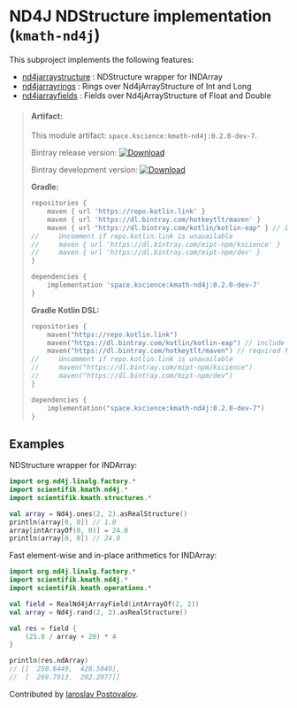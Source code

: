 # ND4J NDStructure implementation (`kmath-nd4j`)

This subproject implements the following features:

 - [nd4jarraystructure](src/commonMain/kotlin/kscience/kmath/operations/Algebra.kt) : NDStructure wrapper for INDArray
 - [nd4jarrayrings](src/commonMain/kotlin/kscience/kmath/structures/NDStructure.kt) : Rings over Nd4jArrayStructure of Int and Long
 - [nd4jarrayfields](src/commonMain/kotlin/kscience/kmath/structures/Buffers.kt) : Fields over Nd4jArrayStructure of Float and Double


> #### Artifact:
>
> This module artifact: `space.kscience:kmath-nd4j:0.2.0-dev-7`.
>
> Bintray release version:        [ ![Download](https://api.bintray.com/packages/mipt-npm/kscience/kmath-nd4j/images/download.svg) ](https://bintray.com/mipt-npm/kscience/kmath-nd4j/_latestVersion)
>
> Bintray development version:    [ ![Download](https://api.bintray.com/packages/mipt-npm/dev/kmath-nd4j/images/download.svg) ](https://bintray.com/mipt-npm/dev/kmath-nd4j/_latestVersion)
>
> **Gradle:**
>
> ```gradle
> repositories {
>     maven { url 'https://repo.kotlin.link' }
>     maven { url 'https://dl.bintray.com/hotkeytlt/maven' }
>     maven { url "https://dl.bintray.com/kotlin/kotlin-eap" } // include for builds based on kotlin-eap
>//     Uncomment if repo.kotlin.link is unavailable 
>//     maven { url 'https://dl.bintray.com/mipt-npm/kscience' }
>//     maven { url 'https://dl.bintray.com/mipt-npm/dev' }
> }
> 
> dependencies {
>     implementation 'space.kscience:kmath-nd4j:0.2.0-dev-7'
> }
> ```
> **Gradle Kotlin DSL:**
>
> ```kotlin
> repositories {
>     maven("https://repo.kotlin.link")
>     maven("https://dl.bintray.com/kotlin/kotlin-eap") // include for builds based on kotlin-eap
>     maven("https://dl.bintray.com/hotkeytlt/maven") // required for a
>//     Uncomment if repo.kotlin.link is unavailable 
>//     maven("https://dl.bintray.com/mipt-npm/kscience")
>//     maven("https://dl.bintray.com/mipt-npm/dev")
> }
> 
> dependencies {
>     implementation("space.kscience:kmath-nd4j:0.2.0-dev-7")
> }
> ```

## Examples

NDStructure wrapper for INDArray:

```kotlin
import org.nd4j.linalg.factory.*
import scientifik.kmath.nd4j.*
import scientifik.kmath.structures.*

val array = Nd4j.ones(2, 2).asRealStructure()
println(array[0, 0]) // 1.0
array[intArrayOf(0, 0)] = 24.0
println(array[0, 0]) // 24.0
```

Fast element-wise and in-place arithmetics for INDArray:

```kotlin
import org.nd4j.linalg.factory.*
import scientifik.kmath.nd4j.*
import scientifik.kmath.operations.*

val field = RealNd4jArrayField(intArrayOf(2, 2))
val array = Nd4j.rand(2, 2).asRealStructure()

val res = field {
    (25.0 / array + 20) * 4
}

println(res.ndArray)
// [[  250.6449,  428.5840], 
//  [  269.7913,  202.2077]]
```

Contributed by [Iaroslav Postovalov](https://github.com/CommanderTvis).
